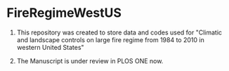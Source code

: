 # FireRegimeWestUS

1. This repository was created to store data and codes used 
   for "Climatic and landscape controls on large fire regime 
   from 1984 to 2010 in western United States"
   
2. The Manuscript is under review in PLOS ONE now.
